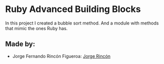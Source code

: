  # Ruby Advanced Building Blocks
In this project I created a bubble sort method. And a module with methods that mimic the ones Ruby has.


## Made by:

* Jorge Fernando Rincón Figueroa: [Jorge Rincón](https://github.com/jofer86)
